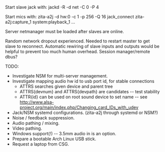 Start slave jack with:
  jackd -R -d net -C 0 -P 4

Start mics with:
  zita-a2j -d hw:0 -c 1 -p 256 -Q 16
  jack_connect zita-a2j:capture_1 system:playback_1
  ...

Server netmanager must be loaded after slaves are online.

Random network dropout experienced. Needed to restart master to get slave to reconnect.
Automatic rewiring of slave inputs and outputs would be helpful to prevent too much human overhead.
Session manager/remote dbus?

TODO:
* Investigate NSM for multi-server management.
* Investigate mapping audio hw id to usb port id, for stable connections
  * ATTRS searches given device and parent tree
  * ATTRS{devnum} and ATTRS{devpath} are candidates -- test stability
  * ATTR{id} can be used on root sound device to set name -- see http://www.alsa-project.org/main/index.php/Changing_card_IDs_with_udev
* Jack/NSM systemd configurations. (zita-a2j through systemd or NSM?)
* Noise / feedback suppression.
* Audio pathing / mixing.
* Video pathing.
* Windows support(!) -- 3.5mm audio in is an option.
* Prepare a bootable Arch Linux USB stick.
* Request a laptop from CSG.

